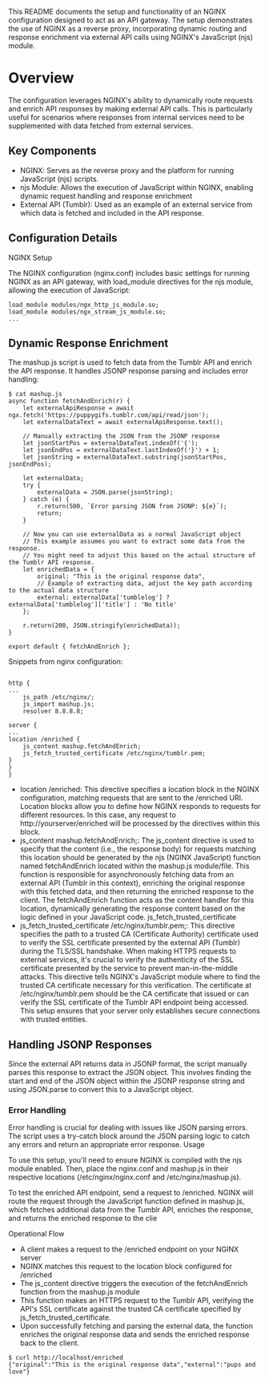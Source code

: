 This README documents the setup and functionality of an NGINX configuration designed to act as an API gateway.
The setup demonstrates the use of NGINX as a reverse proxy, incorporating dynamic routing and response enrichment via external API calls using NGINX's JavaScript (njs) module.


# Overview

The configuration leverages NGINX's ability to dynamically route requests and enrich API responses by making external API calls. This is particularly useful for scenarios where responses from internal services need to be supplemented with data fetched from external services.

## Key Components

- NGINX: Serves as the reverse proxy and the platform for running JavaScript (njs) scripts.
- njs Module: Allows the execution of JavaScript within NGINX, enabling dynamic request handling and response enrichment
- External API (Tumblr): Used as an example of an external service from which data is fetched and included in the API response.

## Configuration Details

NGINX Setup

The NGINX configuration (nginx.conf) includes basic settings for running NGINX as an API gateway, with load_module directives for the njs module, allowing the execution of JavaScript:

```
load_module modules/ngx_http_js_module.so;
load_module modules/ngx_stream_js_module.so;
...
```

## Dynamic Response Enrichment

The mashup.js script is used to fetch data from the Tumblr API and enrich the API response. It handles JSONP response parsing and includes error handling:

```
$ cat mashup.js
async function fetchAndEnrich(r) {
    let externalApiResponse = await ngx.fetch('https://puppygifs.tumblr.com/api/read/json');
    let externalDataText = await externalApiResponse.text();

    // Manually extracting the JSON from the JSONP response
    let jsonStartPos = externalDataText.indexOf('{');
    let jsonEndPos = externalDataText.lastIndexOf('}') + 1;
    let jsonString = externalDataText.substring(jsonStartPos, jsonEndPos);

    let externalData;
    try {
        externalData = JSON.parse(jsonString);
    } catch (e) {
        r.return(500, `Error parsing JSON from JSONP: ${e}`);
        return;
    }

    // Now you can use externalData as a normal JavaScript object
    // This example assumes you want to extract some data from the response.
    // You might need to adjust this based on the actual structure of the Tumblr API response.
    let enrichedData = {
        original: "This is the original response data",
        // Example of extracting data, adjust the key path according to the actual data structure
        external: externalData['tumblelog'] ? externalData['tumblelog']['title'] : 'No title'
    };

    r.return(200, JSON.stringify(enrichedData));
}

export default { fetchAndEnrich };
```

Snippets from nginx configuration: 

```

http {
...
    js_path /etc/nginx/;
    js_import mashup.js;
    resolver 8.8.8.8;

server {
...
location /enriched {
    js_content mashup.fetchAndEnrich;
    js_fetch_trusted_certificate /etc/nginx/tumblr.pem;
}
}
}
```

- location /enriched: This directive specifies a location block in the NGINX configuration, matching requests that are sent to the /enriched URI. Location blocks allow you to define how NGINX responds to requests for different resources. In this case, any request to http://yourserver/enriched will be processed by the directives within this block.
- js_content mashup.fetchAndEnrich;: The js_content directive is used to specify that the content (i.e., the response body) for requests matching this location should be generated by the njs (NGINX JavaScript) function named fetchAndEnrich located within the mashup.js module/file. This function is responsible for asynchronously fetching data from an external API (Tumblr in this context), enriching the original response with this fetched data, and then returning the enriched response to the client. The fetchAndEnrich function acts as the content handler for this location, dynamically generating the response content based on the logic defined in your JavaScript code.
js_fetch_trusted_certificate
- js_fetch_trusted_certificate /etc/nginx/tumblr.pem;: This directive specifies the path to a trusted CA (Certificate Authority) certificate used to verify the SSL certificate presented by the external API (Tumblr) during the TLS/SSL handshake. When making HTTPS requests to external services, it's crucial to verify the authenticity of the SSL certificate presented by the service to prevent man-in-the-middle attacks. This directive tells NGINX's JavaScript module where to find the trusted CA certificate necessary for this verification. The certificate at /etc/nginx/tumblr.pem should be the CA certificate that issued or can verify the SSL certificate of the Tumblr API endpoint being accessed. This setup ensures that your server only establishes secure connections with trusted entities.
  

## Handling JSONP Responses

Since the external API returns data in JSONP format, the script manually parses this response to extract the JSON object. 
This involves finding the start and end of the JSON object within the JSONP response string and using JSON.parse to convert this to a JavaScript object.

### Error Handling

Error handling is crucial for dealing with issues like JSON parsing errors. The script uses a try-catch block around the JSON parsing logic to catch any errors and return an appropriate error response.
Usage

To use this setup, you'll need to ensure NGINX is compiled with the njs module enabled. Then, place the nginx.conf and mashup.js in their respective locations (/etc/nginx/nginx.conf and /etc/nginx/mashup.js).

To test the enriched API endpoint, send a request to /enriched. NGINX will route the request through the JavaScript function defined in mashup.js, which fetches additional data from the Tumblr API, enriches the response, and returns the enriched response to the clie


Operational Flow

- A client makes a request to the /enriched endpoint on your NGINX server
- NGINX matches this request to the location block configured for /enriched
- The js_content directive triggers the execution of the fetchAndEnrich function from the mashup.js module
- This function makes an HTTPS request to the Tumblr API, verifying the API's SSL certificate against the trusted CA certificate specified by js_fetch_trusted_certificate.
- Upon successfully fetching and parsing the external data, the function enriches the original response data and sends the enriched response back to the client.


```
$ curl http://localhost/enriched
{"original":"This is the original response data","external":"pups and love"}
```
